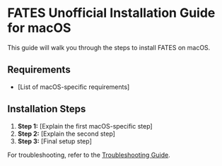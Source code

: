 # FATES Unofficial Installation Guide for macOS

This guide will walk you through the steps to install FATES on macOS.

## Requirements
- [List of macOS-specific requirements]

## Installation Steps
1. **Step 1:** [Explain the first macOS-specific step]
2. **Step 2:** [Explain the second step]
3. **Step 3:** [Final setup step]

For troubleshooting, refer to the [Troubleshooting Guide](./troubleshooting.md).

